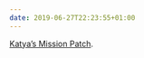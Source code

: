 ```yaml
---
date: 2019-06-27T22:23:55+01:00
---
```

[Katya’s Mission Patch](https://dribbble.com/shots/6699700).
